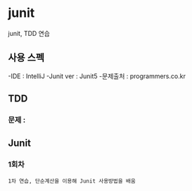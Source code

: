 # junit
junit, TDD 연습

## 사용 스펙
-IDE : IntelliJ
-Junit ver : Junit5
-문제출처 : programmers.co.kr

## TDD
### 문제 : 


## Junit
### 1회차
	1차 연습, 단순계산을 이용해 Junit 사용방법을 배움

